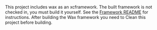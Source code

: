 This project includes wax as an xcframework.  The built framework is not checked in, you must build it yourself.  See the [Framework README](../../../framework/README.md) for instructions.  After building the Wax framework you need to Clean this project before building.

